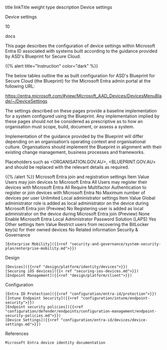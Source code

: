 title 	linkTitle 	weight 	type 	description
Device settings
	
Device settings
	
10
	
docs
	
This page describes the configuration of device settings within Microsoft Entra ID associated with systems built according to the guidance provided by ASD's Blueprint for Secure Cloud.

{{% alert title="Instruction" color="dark" %}}

The below tables outline the as built configuration for ASD's Blueprint for Secure Cloud (the Blueprint) for the Microsoft Entra admin portal at the following URL:

https://entra.microsoft.com/#view/Microsoft_AAD_Devices/DevicesMenuBlade/~/DeviceSettings

The settings described on these pages provide a baseline implementation for a system configured using the Blueprint. Any implementation implied by these pages should not be considered as prescriptive as to how an organisation must scope, build, document, or assess a system.

Implementation of the guidance provided by the Blueprint will differ depending on an organisation’s operating context and organisational culture. Organisations should implement the Blueprint in alignment with their existing change management, business processes and frameworks.

Placeholders such as <ORGANISATION.GOV.AU>, <BLUEPRINT.GOV.AU> and <TENANT-NAME> should be replaced with the relevant details as required.

{{% /alert %}}
Microsoft Entra join and registration settings
Item 	Value
Users may join devices to Microsoft Entra 	All
Users may register their devices with Microsoft Entra 	All
Require Multifactor Authentication to register or join devices with Microsoft Entra 	No
Maximum number of devices per user 	Unlimited
Local administrator settings
Item 	Value
Global administrator role is added as local administrator on the device during Microsoft Entra join (Preview) 	No
Registering user is added as local administrator on the device during Microsoft Entra join (Preview) 	None
Enable Microsoft Entra Local Administrator Password Solution (LAPS) 	Yes
Other settings
Item 	Value
Restrict users from recovering the BitLocker key(s) for their owned devices 	No
Related information
Security & Governance

    [Enterprise Mobility]({{<ref "security-and-governance/system-security-plan/enterprise-mobility.md">}})

Design

    [Devices]({{<ref "design/platform/identity/devices">}})
    [Securing iOS devices]({{< ref "securing-ios-devices.md">}})
    [Endpoint Management]({{<ref "design/platform/client">}})

Configuration

    [Entra ID Protection]({{<ref "configuration/entra-id/protection">}})
    [Intune Endpoint Security]({{<ref "configuration/intune/endpoint-security">}})
    [Endpoint security policies]({{<ref "configuration/defender/endpoints/configuration-management/endpoint-security-policies.md">}})
    [Device Settings]({{<ref "configuration/entra-id/devices/device-settings.md">}})

References

    Microsoft Entra device identity documentation
